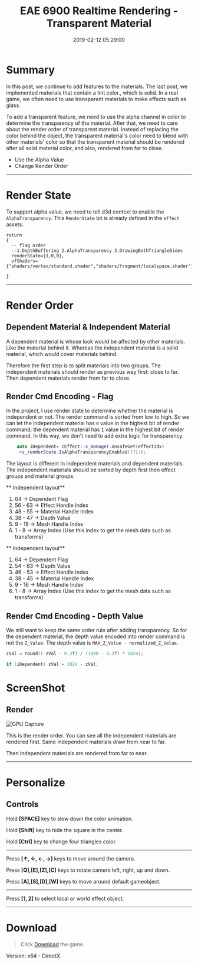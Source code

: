 ﻿---
title: EAE 6900 Realtime Rendering - Transparent Material
date: 2019-02-12 05:29:00
tags: 
- Entertainment Arts Engineering 
- Realtime Rendering
- EAE 6900 
categories: 
- Game Engine
- Realtime Rendering
thumbnail: https://chenmi-ink-1252570167.cos.na-siliconvalley.myqcloud.com/EAE6320/RTR005.gif
toc: true
---

# Summary 

In this post, we continue to add features to the materials.  The last post, we implemented materials that contain a tint color., which is solid. In a real game, we often need to use transparent materials to make effects such as glass. 

<!--more--> 


To add a transparent feature, we need to use the alpha channel in color to determine the transparency of the material. After that, we need to care about the render order of transparent material. Instead of replacing the color behind the object, the transparent material's color need to blend with other materials' color so that the transparent material should be rendered after all solid material color, and also, rendered from far to close.

- Use the Alpha Value
- Change Render Order

---

# Render State


To support alpha value, we need to tell d3d context to enable the `AlphaTransparency`. This `RenderState` bit is already defined in the `effect` assets.

```
return
{
  -- flag order 
  --1.DepthBuffering 2.AlphaTransparency 3.DrawingBothTriangleSides
  renderState={1,0,0},
  vfShaders={"shaders/vertex/standard.shader","shaders/fragment/localspace.shader"},

}
```

---


# Render Order

## Dependent Material & Independent Material

A dependent material is whose look would be affected by other materials. Like the material behind it.  Whereas the independent material is a solid material, which would cover materials behind.

Therefore the first step is to split materials into two groups. The independent materials should render as previous way first: close to far. Then dependent materials render from far to close. 



## Render Cmd Encoding - Flag

In the project, I use render state to determine whether the material is independent or not. The render command is sorted from low to high. So we can let the independent material has `0` value in the highest bit of render command; the dependent material has `1` value in the highest bit of render command.  In this way, we don't need to add extra logic for transparency.

``` C++
    auto iDependent= cEffect::s_manager.UnsafeGet(effectIdx)
    ->s_renderState.IsAlphaTransparencyEnabled()?1:0;
```

The layout is different in independent materials and dependent materials.  The independent materials should be sorted by depth first then effect groups and material groups.

** Independent layout**

1.  64 ->  Dependent Flag
1. 56 - 63 -> Effect Handle Index
1. 48 - 55 -> Material Handle Index
2. 38 - 47 -> Depth Value
1. 9 - 16 -> Mesh Handle Index
1. 1 - 8 -> Array Index (Use this index to get the mesh data such as transforms)


** Independent layout**

1.  64 ->  Dependent Flag
2. 54 - 63 -> Depth Value
3. 46 - 53 -> Effect Handle Index
4. 38 - 45 -> Material Handle Index
5. 9 - 16 -> Mesh Handle Index
6. 1 - 8 -> Array Index (Use this index to get the mesh data such as transforms)

## Render Cmd Encoding - Depth Value


We still want to keep the same order rule after adding transparency. So for the dependent material, the depth value encoded into render command is not the `Z_Value`. The depth value is `MAX_Z_Value - normalized_Z_Value`.

``` C++
zVal = round((-zVal - 0.3f) / (1000 - 0.3f) * 1024);

if (iDependent) zVal = 1024 - zVal;
```





# ScreenShot

## Render

![GPU Capture](https://chenmi-ink-1252570167.cos.na-siliconvalley.myqcloud.com/EAE6320/RTR005.gif)


This is the render order. You can see all the independent materials are rendered first. Same independent materials draw from near to far.

Then independent materials are rendered from far to near.

---

# Personalize

## Controls

Hold **[SPACE]** key to slow down the color animation. 

Hold **[Shift]** key to hide the square in the center.

Hold **[Ctrl]** key to change four triangles color.

---

Press **[↑, ↓, ←, →]** keys to move around the camera. 

Press **[Q],[E],[Z],[C]** keys to rotate camera left, right, up and down.

Press **[A],[S],[D],[W]** keys to move around default gameobject.

---

Press **[1, 2]** to select local or world effect object. 


***
 



# Download

> Click [Download](https://chenmi-ink-1252570167.cos.na-siliconvalley.myqcloud.com/EAE6320/RTR05_New.zip) the game.

Version: x64 - DirectX.




